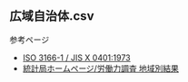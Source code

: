 

## 広域自治体.csv



参考ページ

- [ISO 3166-1 / JIS X 0401:1973](https://www.iso.org/obp/ui/#iso:code:3166:JP)
- [統計局ホームページ/労働力調査 地域別結果](https://www.stat.go.jp/data/roudou/c_index.html)



